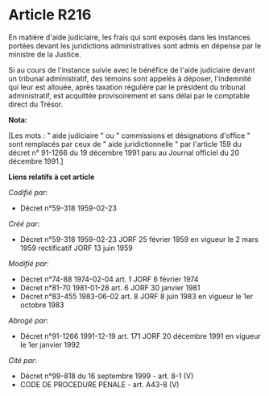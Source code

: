 # Article R216

En matière d'aide judiciaire, les frais qui sont exposés dans les instances portées devant les juridictions administratives
sont admis en dépense par le ministre de la Justice.

Si au cours de l'instance suivie avec le bénéfice de l'aide judiciaire devant un tribunal administratif, des témoins sont
appelés à déposer, l'indemnité qui leur est allouée, après taxation régulière par le président du tribunal administratif, est
acquittée provisoirement et sans délai par le comptable direct du Trésor.

**Nota:**

[Les mots : " aide judiciaire " ou " commissions et désignations d'office " sont remplacés par ceux de " aide
juridictionnelle " par l'article 159 du décret n° 91-1266 du 19 décembre 1991 paru au Journal officiel du 20 décembre 1991.]

**Liens relatifs à cet article**

_Codifié par_:

  - Décret n°59-318 1959-02-23

_Créé par_:

  - Décret n°59-318 1959-02-23 JORF 25 février 1959 en vigueur le 2 mars 1959 rectificatif JORF 13 juin 1959

_Modifié par_:

  - Décret n°74-88 1974-02-04 art. 1 JORF 6 février 1974
  - Décret n°81-70 1981-01-28 art. 6 JORF 30 janvier 1981
  - Décret n°83-455 1983-06-02 art. 8 JORF 8 juin 1983 en vigueur le 1er octobre 1983

_Abrogé par_:

  - Décret n°91-1266 1991-12-19 art. 171 JORF 20 décembre 1991 en vigueur le 1er janvier 1992

_Cité par_:

  - Décret n°99-818 du 16 septembre 1999 - art. 8-1 (V)
  - CODE DE PROCEDURE PENALE - art. A43-8 (V)
